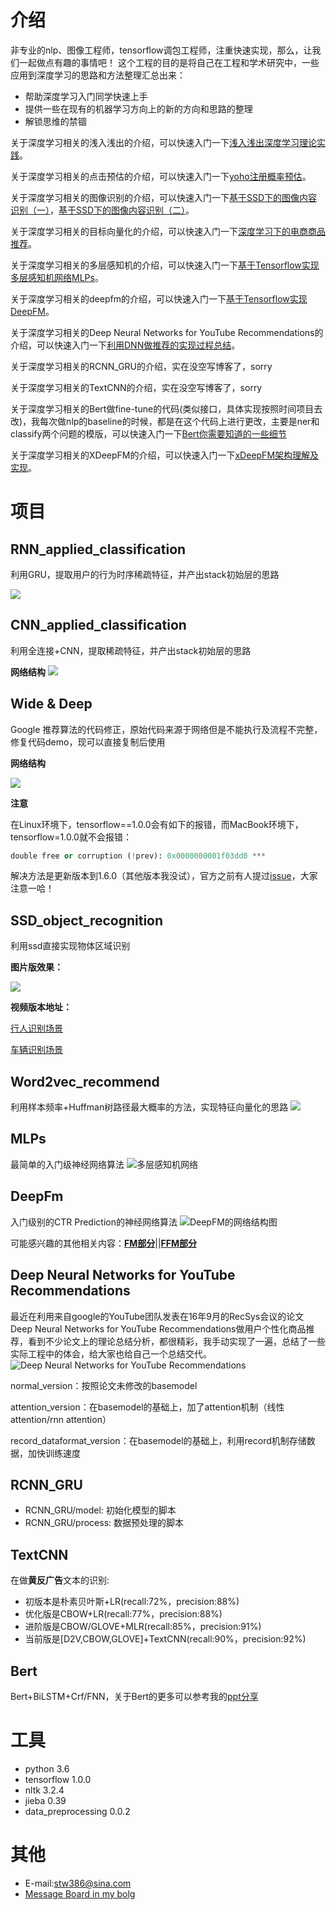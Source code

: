 # 介绍
非专业的nlp、图像工程师，tensorflow调包工程师，注重快速实现，那么，让我们一起做点有趣的事情吧！
这个工程的目的是将自己在工程和学术研究中，一些应用到深度学习的思路和方法整理汇总出来：

- 帮助深度学习入门同学快速上手
- 提供一些在现有的机器学习方向上的新的方向和思路的整理
- 解锁思维的禁锢

关于深度学习相关的浅入浅出的介绍，可以快速入门一下[浅入浅出深度学习理论实践](http://shataowei.com/2018/02/07/浅入浅出深度学习理论实践/)。

关于深度学习相关的点击预估的介绍，可以快速入门一下[yoho注册概率预估](http://shataowei.com/2018/03/04/yoho!buy注册概率预估/)。

关于深度学习相关的图像识别的介绍，可以快速入门一下[基于SSD下的图像内容识别（一）](http://shataowei.com/2017/12/01/基于SSD下的图像内容识别（一）/)，[基于SSD下的图像内容识别（二）](http://shataowei.com/2017/12/01/基于SSD下的图像内容识别（二）/)。

关于深度学习相关的目标向量化的介绍，可以快速入门一下[深度学习下的电商商品推荐](http://shataowei.com/2017/08/19/深度学习下的电商商品推荐/)。

关于深度学习相关的多层感知机的介绍，可以快速入门一下[基于Tensorflow实现多层感知机网络MLPs](http://shataowei.com/2018/07/25/基于Tensorflow实现多层感知机网络MLPs/)。

关于深度学习相关的deepfm的介绍，可以快速入门一下[基于Tensorflow实现DeepFM](http://shataowei.com/2018/07/30/基于Tensorflow实现DeepFM/)。

关于深度学习相关的Deep Neural Networks for YouTube Recommendations的介绍，可以快速入门一下[利用DNN做推荐的实现过程总结](https://zhuanlan.zhihu.com/p/38638747)。

关于深度学习相关的RCNN_GRU的介绍，实在没空写博客了，sorry

关于深度学习相关的TextCNN的介绍，实在没空写博客了，sorry

关于深度学习相关的Bert做fine-tune的代码(类似接口，具体实现按照时间项目去改)，我每次做nlp的baseline的时候，都是在这个代码上进行更改，主要是ner和classify两个问题的模版，可以快速入门一下[Bert你需要知道的一些细节](https://github.com/sladesha/Reflection_Summary/tree/master/对外技术分享)

关于深度学习相关的XDeepFM的介绍，可以快速入门一下[xDeepFM架构理解及实现](http://www.shataowei.com/2019/12/17/xDeepFM架构理解及实现/)。


# 项目
## RNN_applied_classification
利用GRU，提取用户的行为时序稀疏特征，并产出stack初始层的思路

![](http://upload-images.jianshu.io/upload_images/1129359-d5b28a58edc73240.jpeg?imageMogr2/auto-orient/strip%7CimageView2/2/w/1240)

## CNN_applied_classification
利用全连接+CNN，提取稀疏特征，并产出stack初始层的思路

**网络结构**
![](http://upload-images.jianshu.io/upload_images/1129359-59c552e6a61b37e7.jpeg?imageMogr2/auto-orient/strip%7CimageView2/2/w/1240)

## Wide & Deep
Google 推荐算法的代码修正，原始代码来源于网络但是不能执行及流程不完整，修复代码demo，现可以直接复制后使用

**网络结构**

![](http://upload-images.jianshu.io/upload_images/1129359-e90396f9e07c4af7.jpeg?imageMogr2/auto-orient/strip%7CimageView2/2/w/1240)

**注意**

在Linux环境下，tensorflow==1.0.0会有如下的报错，而MacBook环境下，tensorflow=1.0.0就不会报错：

```python
double free or corruption (!prev): 0x0000000001f03dd0 ***
```
解决方法是更新版本到1.6.0（其他版本我没试），官方之前有人提过[issue](https://github.com/tensorflow/tensorflow/issues/15848)，大家注意一哈！

## SSD_object_recognition
利用ssd直接实现物体区域识别

**图片版效果：**

![](http://upload-images.jianshu.io/upload_images/1129359-6d4fd382feeb6239.png?imageMogr2/auto-orient/strip%7CimageView2/2/w/1240)

**视频版本地址：**

[行人识别场景](https://v.qq.com/x/page/j05679xhryx.html)

[车辆识别场景](https://v.qq.com/x/page/a0567wd27jz.html)

## Word2vec_recommend
利用样本频率+Huffman树路径最大概率的方法，实现特征向量化的思路
![](http://upload-images.jianshu.io/upload_images/1129359-612db0b5dc8c9041.png?imageMogr2/auto-orient/strip%7CimageView2/2/w/1240)

## MLPs
最简单的入门级神经网络算法
![多层感知机网络](https://upload-images.jianshu.io/upload_images/1129359-967dcdad03d8ff41.png?imageMogr2/auto-orient/strip%7CimageView2/2/w/1240)

## DeepFm
入门级别的CTR Prediction的神经网络算法
![DeepFM的网络结构图](https://upload-images.jianshu.io/upload_images/1129359-9e634bcced58d53f.jpg?imageMogr2/auto-orient/strip%7CimageView2/2/w/1240)

可能感兴趣的其他相关内容：**[FM部分](https://github.com/sladesha/machine_learning/tree/master/FM)**||**[FFM部分](https://github.com/sladesha/machine_learning/tree/master/FFM)**

## Deep Neural Networks for YouTube Recommendations
最近在利用来自google的YouTube团队发表在16年9月的RecSys会议的论文Deep Neural Networks for YouTube Recommendations做用户个性化商品推荐，看到不少论文上的理论总结分析，都很精彩，我手动实现了一遍，总结了一些实际工程中的体会，给大家也给自己一个总结交代。
![Deep Neural Networks for YouTube Recommendations](https://upload-images.jianshu.io/upload_images/1129359-67a74922f9908400.png?imageMogr2/auto-orient/strip%7CimageView2/2/w/1240)


normal_version：按照论文未修改的basemodel

attention_version：在basemodel的基础上，加了attention机制（线性attention/rnn attention）

record_dataformat_version：在basemodel的基础上，利用record机制存储数据，加快训练速度

## RCNN_GRU

- RCNN_GRU/model: 初始化模型的脚本
- RCNN_GRU/process: 数据预处理的脚本

## TextCNN

在做**黄反广告**文本的识别:

- 初版本是朴素贝叶斯+LR(recall:72%，precision:88%)
- 优化版是CBOW+LR(recall:77%，precision:88%)
- 进阶版是CBOW/GLOVE+MLR(recall:85%，precision:91%)
- 当前版是\[D2V,CBOW,GLOVE]+TextCNN(recall:90%，precision:92%)

## Bert
Bert+BiLSTM+Crf/FNN，关于Bert的更多可以参考我的[ppt分享](https://github.com/sladesha/Reflection_Summary/tree/master/对外技术分享)

# 工具
- python 3.6
- tensorflow 1.0.0
- nltk 3.2.4
- jieba 0.39
- data_preprocessing 0.0.2

# 其他
- E-mail:stw386@sina.com
- [Message Board in my bolg](http://shataowei.com)
